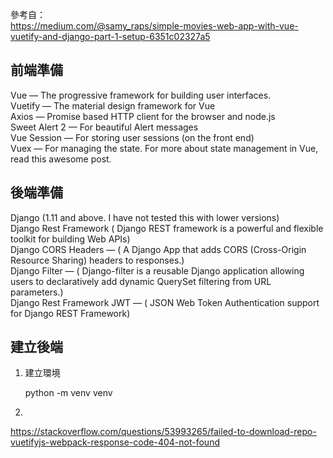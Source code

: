 參考自：  
https://medium.com/@samy_raps/simple-movies-web-app-with-vue-vuetify-and-django-part-1-setup-6351c02327a5  

## 前端準備
Vue — The progressive framework for building user interfaces.  
Vuetify — The material design framework for Vue  
Axios — Promise based HTTP client for the browser and node.js  
Sweet Alert 2 — For beautiful Alert messages  
Vue Session — For storing user sessions (on the front end)  
Vuex — For managing the state. For more about state management in Vue, read this awesome post.  
## 後端準備
Django (1.11 and above. I have not tested this with lower versions)  
Django Rest Framework ( Django REST framework is a powerful and flexible toolkit for building Web APIs)  
Django CORS Headers — ( A Django App that adds CORS (Cross-Origin Resource Sharing) headers to responses.)  
Django Filter — ( Django-filter is a reusable Django application allowing users to declaratively add dynamic QuerySet filtering from URL parameters.)  
Django Rest Framework JWT — ( JSON Web Token Authentication support for Django REST Framework)  
## 建立後端
1. 建立環境

    python -m venv venv
2. 




https://stackoverflow.com/questions/53993265/failed-to-download-repo-vuetifyjs-webpack-response-code-404-not-found
